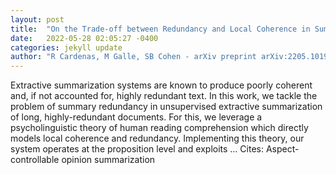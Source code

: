 ```yaml
---
layout: post
title:  "On the Trade-off between Redundancy and Local Coherence in Summarization"
date:   2022-05-28 02:05:27 -0400
categories: jekyll update
author: "R Cardenas, M Galle, SB Cohen - arXiv preprint arXiv:2205.10192, 2022"
---
```

Extractive summarization systems are known to produce poorly coherent and, if not accounted for, highly redundant text. In this work, we tackle the problem of summary redundancy in unsupervised extractive summarization of long, highly-redundant documents. For this, we leverage a psycholinguistic theory of human reading comprehension which directly models local coherence and redundancy. Implementing this theory, our system operates at the proposition level and exploits … Cites: ‪Aspect-controllable opinion summarization‬